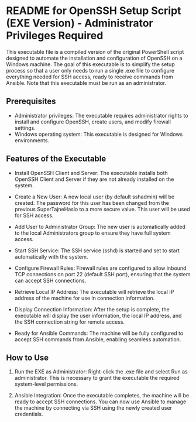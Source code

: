 # README for OpenSSH Setup Script (EXE Version) - Administrator Privileges Required

This executable file is a compiled version of the original PowerShell script designed to automate the installation and configuration of OpenSSH on a Windows machine. The goal of this executable is to simplify the setup process so that a user only needs to run a single .exe file to configure everything needed for SSH access, ready to receive commands from Ansible. Note that this executable must be run as an administrator.
## Prerequisites

   -  Administrator privileges: The executable requires administrator rights to install and configure OpenSSH, create users, and modify firewall settings.
   - Windows operating system: This executable is designed for Windows environments.

## Features of the Executable

   - Install OpenSSH Client and Server: The executable installs both OpenSSH Client and Server if they are not already installed on the system.

   - Create a New User: A new local user (by default sshadmin) will be created. The password for this user has been changed from the previous SuperTajneHaslo to a more secure value. This user will be used for SSH access.

   - Add User to Administrator Group: The new user is automatically added to the local Administrators group to ensure they have full system access.

   - Start SSH Service: The SSH service (sshd) is started and set to start automatically with the system.

   - Configure Firewall Rules: Firewall rules are configured to allow inbound TCP connections on port 22 (default SSH port), ensuring that the system can accept SSH connections.

   - Retrieve Local IP Address: The executable will retrieve the local IP address of the machine for use in connection information.

   - Display Connection Information: After the setup is complete, the executable will display the user information, the local IP address, and the SSH connection string for remote access.

   - Ready for Ansible Commands: The machine will be fully configured to accept SSH commands from Ansible, enabling seamless automation.

## How to Use

   1. Run the EXE as Administrator:
        Right-click the .exe file and select Run as administrator. This is necessary to grant the executable the required system-level permissions.

   2. Ansible Integration: Once the executable completes, the machine will be ready to accept SSH connections. You can now use Ansible to manage the machine by connecting via SSH using the newly created user credentials.